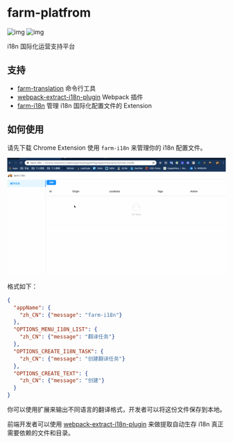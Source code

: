 # farm-platfrom

![img](https://img.shields.io/github/license/icepy/farm-platfrom.svg) ![img](https://img.shields.io/github/last-commit/icepy/farm-platfrom.svg)

i18n 国际化运营支持平台

## 支持

- [farm-translation](./packages/farm-translation) 命令行工具
- [webpack-extract-i18n-plugin](./packages/webpack-extract-i18n-plugin) Webpack 插件
- [farm-i18n](./extension/farm-i18n) 管理 i18n 国际化配置文件的 Extension

## 如何使用

请先下载 Chrome Extension 使用 `farm-i18n` 来管理你的 i18n 配置文件。

![](./extension/farm-i18n/farm-i18n.gif)

格式如下：

```json
{
  "appName": {
    "zh_CN": {"message": "farm-i18n"}
  },
  "OPTIONS_MENU_I18N_LIST": {
    "zh_CN": {"message": "翻译任务"}
  },
  "OPTIONS_CREATE_I18N_TASK": {
    "zh_CN": {"message": "创建翻译任务"}
  },
  "OPTIONS_CREATE_TEXT": {
    "zh_CN": {"message": "创建"}
  }
}
```

你可以使用扩展来输出不同语言的翻译格式，开发者可以将这份文件保存到本地。

前端开发者可以使用 [webpack-extract-i18n-plugin](./packages/webpack-extract-i18n-plugin) 来做提取自动生存 i18n 真正需要依赖的文件和目录。
